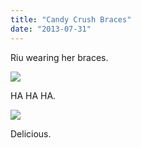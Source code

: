 ```yaml
---
title: "Candy Crush Braces"
date: "2013-07-31"
---
```


Riu wearing her braces.

![](images/tumblr_inline_mqoxek6pvi1qz4rgp.jpg)

HA HA HA.

![](images/tumblr_inline_mqoxfjHHJn1qz4rgp.jpg)

Delicious.
